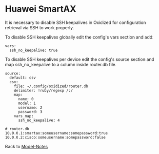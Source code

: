 # Huawei SmartAX

It is necessary to disable SSH keepalives in Oxidized for configuration retrieval via SSH to work properly.

To disable SSH keepalives globally edit the config's vars section and add:

```
vars:
  ssh_no_keepalive: true
```

To disable SSH keepalives per device edit the config's source section and map ssh_no_keepalive to a column inside router.db file.

```
source:
  default: csv
  csv:
    file: ~/.config/oxidized/router.db
    delimiter: !ruby/regexp /:/
    map:
      name: 0
      model: 1
      username: 2
      password: 3
    vars_map:
      ssh_no_keepalive: 4
```

```
# router.db
10.0.0.1:smartax:someusername:somepassword:true
10.0.0.2:cisco:someusername:somepassword:false
```



Back to [Model-Notes](README.md)
